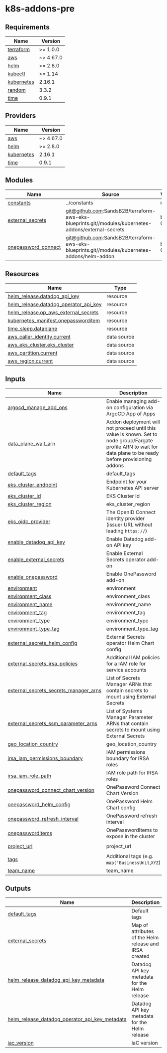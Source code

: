 # k8s-addons-pre #

## Requirements

| Name | Version |
|------|---------|
| <a name="requirement_terraform"></a> [terraform](#requirement\_terraform) | >= 1.0.0 |
| <a name="requirement_aws"></a> [aws](#requirement\_aws) | ~> 4.67.0 |
| <a name="requirement_helm"></a> [helm](#requirement\_helm) | >= 2.8.0 |
| <a name="requirement_kubectl"></a> [kubectl](#requirement\_kubectl) | >= 1.14 |
| <a name="requirement_kubernetes"></a> [kubernetes](#requirement\_kubernetes) | 2.16.1 |
| <a name="requirement_random"></a> [random](#requirement\_random) | 3.3.2 |
| <a name="requirement_time"></a> [time](#requirement\_time) | 0.9.1 |

## Providers

| Name | Version |
|------|---------|
| <a name="provider_aws"></a> [aws](#provider\_aws) | ~> 4.67.0 |
| <a name="provider_helm"></a> [helm](#provider\_helm) | >= 2.8.0 |
| <a name="provider_kubernetes"></a> [kubernetes](#provider\_kubernetes) | 2.16.1 |
| <a name="provider_time"></a> [time](#provider\_time) | 0.9.1 |

## Modules

| Name | Source | Version |
|------|--------|---------|
| <a name="module_constants"></a> [constants](#module\_constants) | ../constants | n/a |
| <a name="module_external_secrets"></a> [external\_secrets](#module\_external\_secrets) | git@github.com:SandsB2B/terraform-aws-eks-blueprints.git//modules/kubernetes-addons/external-secrets | b2b-0.34.58 |
| <a name="module_onepassword_connect"></a> [onepassword\_connect](#module\_onepassword\_connect) | git@github.com:SandsB2B/terraform-aws-eks-blueprints.git//modules/kubernetes-addons/helm-addon | b2b-0.34.58 |

## Resources

| Name | Type |
|------|------|
| [helm_release.datadog_api_key](https://registry.terraform.io/providers/hashicorp/helm/latest/docs/resources/release) | resource |
| [helm_release.datadog_operator_api_key](https://registry.terraform.io/providers/hashicorp/helm/latest/docs/resources/release) | resource |
| [helm_release.op_aws_external_secrets](https://registry.terraform.io/providers/hashicorp/helm/latest/docs/resources/release) | resource |
| [kubernetes_manifest.onepassworditem](https://registry.terraform.io/providers/hashicorp/kubernetes/2.16.1/docs/resources/manifest) | resource |
| [time_sleep.dataplane](https://registry.terraform.io/providers/hashicorp/time/0.9.1/docs/resources/sleep) | resource |
| [aws_caller_identity.current](https://registry.terraform.io/providers/hashicorp/aws/latest/docs/data-sources/caller_identity) | data source |
| [aws_eks_cluster.eks_cluster](https://registry.terraform.io/providers/hashicorp/aws/latest/docs/data-sources/eks_cluster) | data source |
| [aws_partition.current](https://registry.terraform.io/providers/hashicorp/aws/latest/docs/data-sources/partition) | data source |
| [aws_region.current](https://registry.terraform.io/providers/hashicorp/aws/latest/docs/data-sources/region) | data source |

## Inputs

| Name | Description | Type | Default | Required |
|------|-------------|------|---------|:--------:|
| <a name="input_argocd_manage_add_ons"></a> [argocd\_manage\_add\_ons](#input\_argocd\_manage\_add\_ons) | Enable managing add-on configuration via ArgoCD App of Apps | `bool` | `false` | no |
| <a name="input_data_plane_wait_arn"></a> [data\_plane\_wait\_arn](#input\_data\_plane\_wait\_arn) | Addon deployment will not proceed until this value is known. Set to node group/Fargate profile ARN to wait for data plane to be ready before provisioning addons | `string` | `""` | no |
| <a name="input_default_tags"></a> [default\_tags](#input\_default\_tags) | default\_tags | `map(string)` | `{}` | no |
| <a name="input_eks_cluster_endpoint"></a> [eks\_cluster\_endpoint](#input\_eks\_cluster\_endpoint) | Endpoint for your Kubernetes API server | `string` | `null` | no |
| <a name="input_eks_cluster_id"></a> [eks\_cluster\_id](#input\_eks\_cluster\_id) | EKS Cluster Id | `string` | n/a | yes |
| <a name="input_eks_cluster_region"></a> [eks\_cluster\_region](#input\_eks\_cluster\_region) | eks\_cluster\_region | `string` | `""` | no |
| <a name="input_eks_oidc_provider"></a> [eks\_oidc\_provider](#input\_eks\_oidc\_provider) | The OpenID Connect identity provider (issuer URL without leading `https://`) | `string` | `null` | no |
| <a name="input_enable_datadog_api_key"></a> [enable\_datadog\_api\_key](#input\_enable\_datadog\_api\_key) | Enable Datadog add-on API key | `bool` | `true` | no |
| <a name="input_enable_external_secrets"></a> [enable\_external\_secrets](#input\_enable\_external\_secrets) | Enable External Secrets operator add-on | `bool` | `false` | no |
| <a name="input_enable_onepassword"></a> [enable\_onepassword](#input\_enable\_onepassword) | Enable OnePassword add-on | `bool` | `false` | no |
| <a name="input_environment"></a> [environment](#input\_environment) | environment | `string` | `""` | no |
| <a name="input_environment_class"></a> [environment\_class](#input\_environment\_class) | environment\_class | `string` | `"Applications"` | no |
| <a name="input_environment_name"></a> [environment\_name](#input\_environment\_name) | environment\_name | `string` | `""` | no |
| <a name="input_environment_tag"></a> [environment\_tag](#input\_environment\_tag) | environment\_tag | `string` | `""` | no |
| <a name="input_environment_type"></a> [environment\_type](#input\_environment\_type) | environment\_type | `string` | `"DEV"` | no |
| <a name="input_environment_type_tag"></a> [environment\_type\_tag](#input\_environment\_type\_tag) | environment\_type\_tag | `string` | `""` | no |
| <a name="input_external_secrets_helm_config"></a> [external\_secrets\_helm\_config](#input\_external\_secrets\_helm\_config) | External Secrets operator Helm Chart config | `any` | `{}` | no |
| <a name="input_external_secrets_irsa_policies"></a> [external\_secrets\_irsa\_policies](#input\_external\_secrets\_irsa\_policies) | Additional IAM policies for a IAM role for service accounts | `list(string)` | `[]` | no |
| <a name="input_external_secrets_secrets_manager_arns"></a> [external\_secrets\_secrets\_manager\_arns](#input\_external\_secrets\_secrets\_manager\_arns) | List of Secrets Manager ARNs that contain secrets to mount using External Secrets | `list(string)` | <pre>[<br>  "arn:aws:secretsmanager:*:*:secret:*"<br>]</pre> | no |
| <a name="input_external_secrets_ssm_parameter_arns"></a> [external\_secrets\_ssm\_parameter\_arns](#input\_external\_secrets\_ssm\_parameter\_arns) | List of Systems Manager Parameter ARNs that contain secrets to mount using External Secrets | `list(string)` | <pre>[<br>  "arn:aws:ssm:*:*:parameter/*"<br>]</pre> | no |
| <a name="input_geo_location_country"></a> [geo\_location\_country](#input\_geo\_location\_country) | geo\_location\_country | `string` | `"us"` | no |
| <a name="input_irsa_iam_permissions_boundary"></a> [irsa\_iam\_permissions\_boundary](#input\_irsa\_iam\_permissions\_boundary) | IAM permissions boundary for IRSA roles | `string` | `""` | no |
| <a name="input_irsa_iam_role_path"></a> [irsa\_iam\_role\_path](#input\_irsa\_iam\_role\_path) | IAM role path for IRSA roles | `string` | `"/"` | no |
| <a name="input_onepassword_connect_chart_version"></a> [onepassword\_connect\_chart\_version](#input\_onepassword\_connect\_chart\_version) | OnePassword Connect Chart Version | `string` | `"1.15.1"` | no |
| <a name="input_onepassword_helm_config"></a> [onepassword\_helm\_config](#input\_onepassword\_helm\_config) | OnePassword Helm Chart config | `any` | `{}` | no |
| <a name="input_onepassword_refresh_interval"></a> [onepassword\_refresh\_interval](#input\_onepassword\_refresh\_interval) | OnePassword refresh interval | `string` | `"10m"` | no |
| <a name="input_onepassworditems"></a> [onepassworditems](#input\_onepassworditems) | OnePasswordItems to expose in the cluster | `map(any)` | `{}` | no |
| <a name="input_project_url"></a> [project\_url](#input\_project\_url) | project\_url | `string` | `"https://github.com/SandsB2B/b2b-infrastructure"` | no |
| <a name="input_tags"></a> [tags](#input\_tags) | Additional tags (e.g. `map('BusinessUnit`,`XYZ`) | `map(string)` | `{}` | no |
| <a name="input_team_name"></a> [team\_name](#input\_team\_name) | team\_name | `string` | `"cloud-engineering"` | no |

## Outputs

| Name | Description |
|------|-------------|
| <a name="output_default_tags"></a> [default\_tags](#output\_default\_tags) | Default tags |
| <a name="output_external_secrets"></a> [external\_secrets](#output\_external\_secrets) | Map of attributes of the Helm release and IRSA created |
| <a name="output_helm_release_datadog_api_key_metadata"></a> [helm\_release\_datadog\_api\_key\_metadata](#output\_helm\_release\_datadog\_api\_key\_metadata) | Datadog API key metadata for the Helm release |
| <a name="output_helm_release_datadog_operator_api_key_metadata"></a> [helm\_release\_datadog\_operator\_api\_key\_metadata](#output\_helm\_release\_datadog\_operator\_api\_key\_metadata) | Datadog API key metadata for the Helm release |
| <a name="output_iac_version"></a> [iac\_version](#output\_iac\_version) | IaC version |
